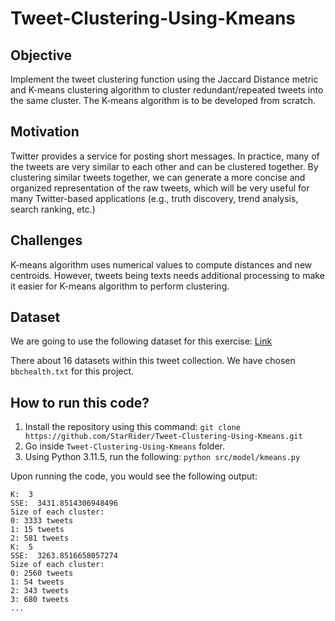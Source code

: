 # Tweet-Clustering-Using-Kmeans

## Objective
Implement the tweet clustering function using the Jaccard Distance metric and K-means clustering algorithm to cluster redundant/repeated tweets into the same cluster. The K-means algorithm is to be developed from scratch.

## Motivation
Twitter provides a service for posting short messages. In practice, many of the tweets are very 
similar to each other and can be clustered together. By clustering similar tweets together, we can 
generate a more concise and organized representation of the raw tweets, which will be very 
useful for many Twitter-based applications (e.g., truth discovery, trend analysis, search ranking, 
etc.)

## Challenges
K-means algorithm uses numerical values to compute distances and new centroids. However, tweets being texts needs additional processing to make it easier for K-means algorithm to perform clustering.

## Dataset
We are going to use the following dataset for this exercise: [Link](https://archive.ics.uci.edu/ml/datasets/Health+News+in+Twitter)

There about 16 datasets within this tweet collection. We have chosen `bbchealth.txt` for this project.

## How to run this code?
1. Install the repository using this command: `git clone https://github.com/StarRider/Tweet-Clustering-Using-Kmeans.git`
2. Go inside `Tweet-Clustering-Using-Kmeans` folder.
3. Using Python 3.11.5, run the following: `python src/model/kmeans.py`

Upon running the code, you would see the following output:
```
K:  3
SSE:  3431.8514306948496
Size of each cluster:
0: 3333 tweets
1: 15 tweets
2: 581 tweets
K:  5
SSE:  3263.8516658057274
Size of each cluster:
0: 2560 tweets
1: 54 tweets
2: 343 tweets
3: 680 tweets
...
```
